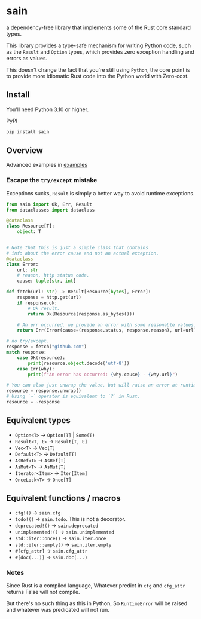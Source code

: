 # sain

a dependency-free library that implements some of the Rust core standard types.

This library provides a type-safe mechanism for writing Python code, such as the `Result` and `Option` types,
which provides zero exception handling and errors as values.

This doesn't change the fact that you're still using `Python`, the core point is to provide more idiomatic Rust code
into the Python world with Zero-cost.

## Install

You'll need Python 3.10 or higher.

PyPI

```sh
pip install sain
```

## Overview

Advanced examples in [examples](https://github.com/nxtlo/sain/tree/master/examples)

### Escape the `try/except` mistake

Exceptions sucks, `Result` is simply a better way to avoid runtime exceptions.

```py
from sain import Ok, Err, Result
from dataclasses import dataclass

@dataclass
class Resource[T]:
    object: T


# Note that this is just a simple class that contains 
# info about the error cause and not an actual exception.
@dataclass
class Error:
    url: str
    # reason, http status code.
    cause: tuple[str, int]

def fetch(url: str) -> Result[Resource[bytes], Error]:
    response = http.get(url)
    if response.ok:
        # Ok result.
        return Ok(Resource(response.as_bytes()))

    # An err occurred. we provide an error with some reasonable values.
    return Err(Error(cause=(response.status, response.reason), url=url))

# no try/except.
response = fetch("github.com")
match response:
    case Ok(resource):
        print(resource.object.decode('utf-8'))
    case Err(why):
        print(f"An error has occurred: {why.cause} - {why.url}")

# You can also just unwrap the value, but will raise an error at runtime if it was an Err.
resource = response.unwrap()
# Using `~` operator is equivalent to `?` in Rust.
resource = ~response
```

## Equivalent types

- `Option<T>` -> `Option[T]` | `Some(T)`
- `Result<T, E>` -> `Result[T, E]`
- `Vec<T>` -> `Vec[T]`
- `Default<T>` -> `Default[T]`
- `AsRef<T>` -> `AsRef[T]`
- `AsMut<T>` -> `AsMut[T]`
- `Iterator<Item>` -> `Iter[Item]`
- `OnceLock<T>` -> `Once[T]`

## Equivalent functions / macros

- `cfg!()` -> `sain.cfg`
- `todo!()` -> `sain.todo`. This is not a decorator.
- `deprecated!()` -> `sain.deprecated`
- `unimplemented!()` -> `sain.unimplemented`
- `std::iter::once()` -> `sain.iter.once`
- `std::iter::empty()` -> `sain.iter.empty`
- `#[cfg_attr]` -> `sain.cfg_attr`
- `#[doc(...)]` -> `sain.doc(...)`

### Notes

Since Rust is a compiled language, Whatever predict in `cfg` and `cfg_attr` returns False will not compile.

But there's no such thing as this in Python, So `RuntimeError` will be raised and whatever was predicated will not run.

